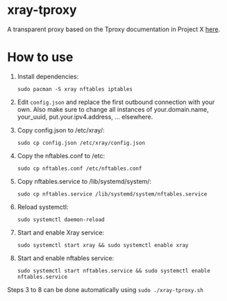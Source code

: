 # xray-tproxy
A transparent proxy based on the Tproxy documentation in Project X [here]([url](https://xtls.github.io/Xray-docs-next/en/document/level-2/tproxy.html)https://xtls.github.io/Xray-docs-next/en/document/level-2/tproxy.html).

# How to use
1. Install dependencies: 

    `sudo pacman -S xray nftables iptables`

2. Edit `config.json` and replace the first outbound connection with your own. Also make sure to change all instances of your.domain.name, your_uuid, put.your.ipv4.address, ... elsewhere.
3. Copy config.json to /etc/xray/: 

    `sudo cp config.json /etc/xray/config.json`

4. Copy the nftables.conf to /etc: 

    `sudo cp nftables.conf /etc/nftables.conf`

5. Copy nftables.service to /lib/systemd/system/: 

    `sudo cp nftables.service /lib/systemd/system/nftables.service`

6. Reload systemctl: 

    `sudo systemctl daemon-reload`

7. Start and enable Xray service: 

    `sudo systemctl start xray && sudo systemctl enable xray`

   
9. Start and enable nftables service: 

    `sudo systemctl start nftables.service && sudo systemctl enable nftables.service`


Steps 3 to 8 can be done automatically using `sudo ./xray-tproxy.sh`
